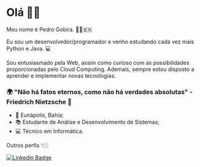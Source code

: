 # Olá 👋🏻

Meu nome é Pedro Gobira. 👨🏻‍🇧🇷

Eu sou um desenvolvedor/programador e venho estudando cada vez mais Python e Java. 💻

Sou entusiasmado pela Web, assim como curioso com as possibilidades proporcionadas pelo Cloud Computing. Ademais, sempre estou disposto a aprender e implementar novas tecnologias.

### 🌍 "Não há fatos eternos, como não há verdades absolutas" - Friedrich Nietzsche 🧠

- 📍 Eunápolis, Bahia;
- 📚 Estudante de Análise e Desenvolvimento de Sistemas;
- 💻 Técnico em Informática.

Outros perfis 👇🏼

[![Linkedin Badge](https://img.shields.io/badge/-LinkedIn-blue?style=flat-square&logo=Linkedin&logoColor=white&link=https://www.linkedin.com/in/pedro-gobira)](https://www.linkedin.com/in/pedro-gobira)
